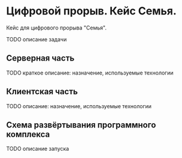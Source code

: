 # Цифровой прорыв. Кейс Семья.

Кейс для цифрового прорыва "Семья".

TODO описание задачи


## Серверная часть

TODO краткое описание: назначение, используемые технологии


## Клиентская часть

TODO описание: назначение, используемые технологии

## Схема развёртывания программного комплекса

TODO описание запуска